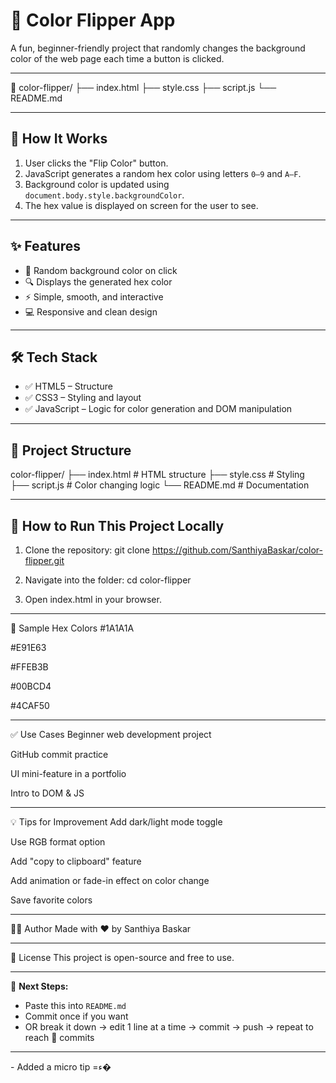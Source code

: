# 🎨 Color Flipper App

A fun, beginner-friendly project that randomly changes the background color of the web page each time a button is clicked.

---

📁 color-flipper/
├── index.html
├── style.css
├── script.js
└── README.md


---

## 🧠 How It Works

1. User clicks the "Flip Color" button.
2. JavaScript generates a random hex color using letters `0–9` and `A–F`.
3. Background color is updated using `document.body.style.backgroundColor`.
4. The hex value is displayed on screen for the user to see.

---

## ✨ Features

- 🎨 Random background color on click
- 🔍 Displays the generated hex color
- ⚡ Simple, smooth, and interactive
- 💻 Responsive and clean design

---

## 🛠 Tech Stack

- ✅ HTML5 – Structure
- ✅ CSS3 – Styling and layout
- ✅ JavaScript – Logic for color generation and DOM manipulation

---

## 📂 Project Structure

color-flipper/
├── index.html # HTML structure
├── style.css # Styling
├── script.js # Color changing logic
└── README.md # Documentation

--- 

## 📌 How to Run This Project Locally

1. Clone the repository:
   git clone https://github.com/SanthiyaBaskar/color-flipper.git

2. Navigate into the folder:
   cd color-flipper

3. Open index.html in your browser.

---

🧪 Sample Hex Colors
#1A1A1A

#E91E63

#FFEB3B

#00BCD4

#4CAF50

---

✅ Use Cases
Beginner web development project

GitHub commit practice

UI mini-feature in a portfolio

Intro to DOM & JS

--- 

💡 Tips for Improvement
Add dark/light mode toggle

Use RGB format option

Add "copy to clipboard" feature

Add animation or fade-in effect on color change

Save favorite colors

---

🧑‍💻 Author
Made with ❤️ by Santhiya Baskar

---

📃 License
This project is open-source and free to use.


---

📌 **Next Steps:**
- Paste this into `README.md`
- Commit once if you want
- OR break it down → edit 1 line at a time → commit → push → repeat to reach 💯 commits

---

-   A d d e d   a   m i c r o   t i p   =ء�
 
 